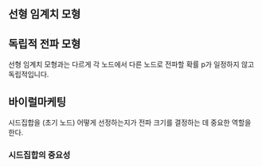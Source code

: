 ## 선형 임계치 모형



## 독립적 전파 모형

선형 임계치 모형과는 다르게 각 노드에서 다른 노드로 전파할 확률 p가 일정하지 않고 독립적입니다.



## 바이럴마케팅

시드집합을 (초기 노드) 어떻게 선정하는지가 전파 크기를 결정하는 데 중요한 역할을 한다.

### 시드집합의 중요성



